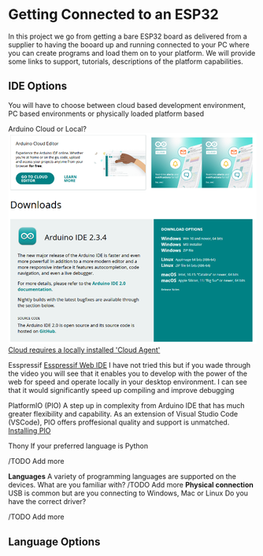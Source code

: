# Getting Connected to an ESP32

In this project we go from getting a bare ESP32 board as delivered from a supplier to having the booard up and running connected to your PC where you can create programs and load them on to your platform.
We will provide some links to support, tutorials, descriptions of the platform capabilities.

## IDE Options

You will have to choose between cloud based development environment, PC based environments or physically loaded platform based

Arduino Cloud or Local?
![ArduinoIDE](Documentation\ArduinoIDE.png)
[](https://www.arduino.cc/en/software)
[Cloud requires a locally installed 'Cloud Agent'](https://cloud.arduino.cc/download-agent)

Esspressif 
[Esspressif Web IDE](https://developer.espressif.com/blog/accelerate-your-iot-development-with-the-espressif-webide/)
I have not tried this but if you wade through the video you will see that it enables you to develop with the power of the web for speed and operate locally in your desktop environment.  I can see that it would significantly speed up compiling and improve debugging

PlatformIO (PIO)
A step up in complexity from Arduino IDE that has much greater flexibility and capability.  As an extension of Visual Studio Code (VSCode), PIO offers proffesional quality and support is unmatched.
[Installing PIO](https://docs.platformio.org/en/latest/integration/ide/vscode.html#quick-start)

Thony
If your preferred language is Python

/TODO Add more

**Languages**
A variety of programming languages are supported on the devices.  What are you familiar with?
/TODO Add more
**Physical connection**
USB is common but are you connecting to Windows, Mac or Linux
Do you have the correct driver?

/TODO Add more

## Language Options
